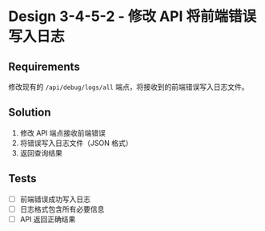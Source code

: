# Design 3-4-5-2 - 修改 API 将前端错误写入日志

## Requirements

修改现有的 `/api/debug/logs/all` 端点，将接收到的前端错误写入日志文件。

## Solution

1. 修改 API 端点接收前端错误
2. 将错误写入日志文件（JSON 格式）
3. 返回查询结果

## Tests

- [ ] 前端错误成功写入日志
- [ ] 日志格式包含所有必要信息
- [ ] API 返回正确结果
